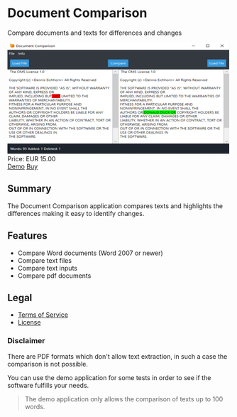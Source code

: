 # Document Comparison

Compare documents and texts for differences and changes

<div class="splash">
    <img alt="Splash" src="/content/solutions/finished/Document_Comparison/img/Document_Comparison_splash.png">
    <div class="price">Price: EUR 15.00</div>
    <div class="purchase">
        <a class="button" rel="download" type="application/zip" href="/api/download?key=<?= \urlencode('RG9jdW1lbnRDb21wYXJpc29uQXBwX0RlbW8='); ?>">Demo</a>
        <a class="button" href="#">Buy</a>
    </div>
</div>

## Summary

The Document Comparison application compares texts and highlights the differences making it easy to identify changes.

## Features

* Compare Word documents (Word 2007 or newer)
* Compare text files
* Compare text inputs
* Compare pdf documents

## Legal

* [Terms of Service](/en/terms)
* [License](https://github.com/Karaka-Management/DocumentComparisonApp/blob/master/LICENSE.txt)

### Disclaimer

There are PDF formats which don't allow text extraction, in such a case the comparison is not possible.

You can use the demo application for some tests in order to see if the software fulfills your needs.

> The demo application only allows the comparison of texts up to 100 words.
